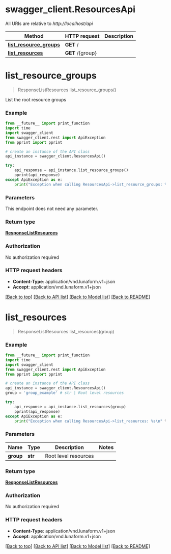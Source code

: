 # swagger_client.ResourcesApi

All URIs are relative to *http://localhost/api*

Method | HTTP request | Description
------------- | ------------- | -------------
[**list_resource_groups**](ResourcesApi.md#list_resource_groups) | **GET** / | 
[**list_resources**](ResourcesApi.md#list_resources) | **GET** /{group} | 


# **list_resource_groups**
> ResponseListResources list_resource_groups()



List the root resource groups

### Example
```python
from __future__ import print_function
import time
import swagger_client
from swagger_client.rest import ApiException
from pprint import pprint

# create an instance of the API class
api_instance = swagger_client.ResourcesApi()

try:
    api_response = api_instance.list_resource_groups()
    pprint(api_response)
except ApiException as e:
    print("Exception when calling ResourcesApi->list_resource_groups: %s\n" % e)
```

### Parameters
This endpoint does not need any parameter.

### Return type

[**ResponseListResources**](ResponseListResources.md)

### Authorization

No authorization required

### HTTP request headers

 - **Content-Type**: application/vnd.lunaform.v1+json
 - **Accept**: application/vnd.lunaform.v1+json

[[Back to top]](#) [[Back to API list]](../README.md#documentation-for-api-endpoints) [[Back to Model list]](../README.md#documentation-for-models) [[Back to README]](../README.md)

# **list_resources**
> ResponseListResources list_resources(group)



### Example
```python
from __future__ import print_function
import time
import swagger_client
from swagger_client.rest import ApiException
from pprint import pprint

# create an instance of the API class
api_instance = swagger_client.ResourcesApi()
group = 'group_example' # str | Root level resources

try:
    api_response = api_instance.list_resources(group)
    pprint(api_response)
except ApiException as e:
    print("Exception when calling ResourcesApi->list_resources: %s\n" % e)
```

### Parameters

Name | Type | Description  | Notes
------------- | ------------- | ------------- | -------------
 **group** | **str**| Root level resources | 

### Return type

[**ResponseListResources**](ResponseListResources.md)

### Authorization

No authorization required

### HTTP request headers

 - **Content-Type**: application/vnd.lunaform.v1+json
 - **Accept**: application/vnd.lunaform.v1+json

[[Back to top]](#) [[Back to API list]](../README.md#documentation-for-api-endpoints) [[Back to Model list]](../README.md#documentation-for-models) [[Back to README]](../README.md)

